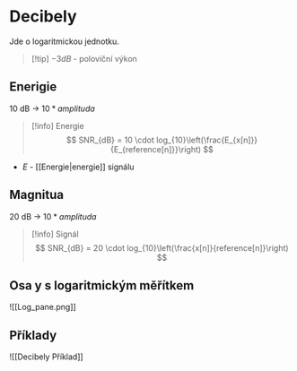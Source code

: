 # Decibely
Jde o logaritmickou jednotku.

> [!tip] $-3 dB$ - poloviční výkon

## Enerigie 
10 dB -> $10*amplituda$

> [!info] Energie
$$
SNR_{dB} = 10 \cdot log_{10}\left(\frac{E_{x[n]}}{E_{reference[n]}}\right)
$$
- $E$ - [[Energie|energie]] signálu


## Magnitua 
20 dB -> $10*amplituda$
> [!info] Signál
$$
SNR_{dB} = 20 \cdot log_{10}\left(\frac{x[n]}{reference[n]}\right)
$$
## Osa y s logaritmickým měřítkem
![[Log_pane.png]]
## Příklady
![[Decibely Příklad]]